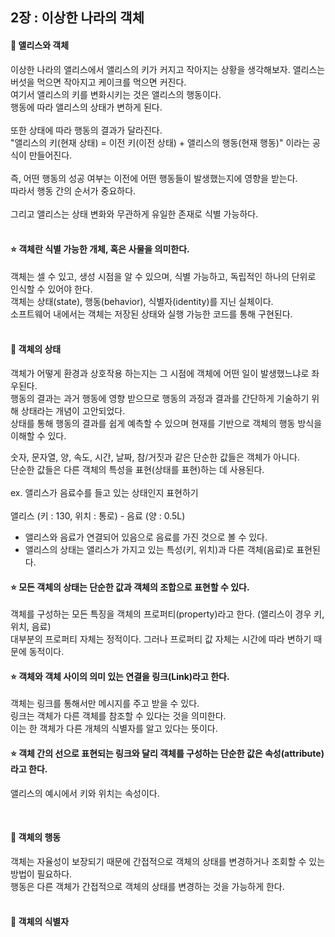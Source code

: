 ## 2장 : 이상한 나라의 객체

#### 📌 앨리스와 객체

이상한 나라의 앨리스에서 앨리스의 키가 커지고 작아지는 상황을 생각해보자. 앨리스는 버섯을 먹으면 작아지고 케이크를 먹으면 커진다. </br>
여기서 앨리스의 키를 변화시키는 것은 앨리스의 행동이다. </br>
행동에 따라 앨리스의 상태가 변하게 된다. </br>
</br>
또한 상태에 따라 행동의 결과가 달라진다. </br>
"앨리스의 키(현재 상태) = 이전 키(이전 상태) + 앨리스의 행동(현재 행동)" 이라는 공식이 만들어진다. </br>
</br>
즉, 어떤 행동의 성공 여부는 이전에 어떤 행동들이 발생했는지에 영향을 받는다. </br>
따라서 행동 간의 순서가 중요하다.</br>
</br>
그리고 앨리스는 상태 변화와 무관하게 유일한 존재로 식별 가능하다. </br>
</br>
#### ⭐️ 객체란 식별 가능한 개체, 혹은 사물을 의미한다.
  객체는 셀 수 있고, 생성 시점을 알 수 있으며, 식별 가능하고, 독립적인 하나의 단위로 인식할 수 있어야 한다. </br>
  객체는 상태(state), 행동(behavior), 식별자(identity)를 지닌 실체이다. </br>
  소프트웨어 내에서는 객체는 저장된 상태와 실행 가능한 코드를 통해 구현된다. </br>
<br>

#### 📌 객체의 상태
객체가 어떻게 환경과 상호작용 하는지는 그 시점에 객체에 어떤 일이 발생했느냐로 좌우된다. </br>
행동의 결과는 과거 행동에 영향 받으므로 행동의 과정과 결과를 간단하게 기술하기 위해 상태라는 개념이 고안되었다. </br>
상태를 통해 행동의 결과를 쉽게 예측할 수 있으며 현재를 기반으로 객체의 행동 방식을 이해할 수 있다. </br>

숫자, 문자열, 양, 속도, 시간, 날짜, 참/거짓과 같은 단순한 값들은 객체가 아니다. </br>
단순한 값들은 다른 객체의 특성을 표현(상태를 표현)하는 데 사용된다. </br>
</br>
ex. 앨리스가 음료수를 들고 있는 상태인지 표현하기 </br>
</br>
앨리스 (키 : 130, 위치 : 통로) - 음료 (양 : 0.5L)
- 앨리스와 음료가 연결되어 있음으로 음료를 가진 것으로 볼 수 있다.
- 앨리스의 상태는 앨리스가 가지고 있는 특성(키, 위치)과 다른 객체(음료)로 표현된다.

#### ⭐️ 모든 객체의 상태는 단순한 값과 객체의 조합으로 표현할 수 있다.
객체를 구성하는 모든 특징을 객체의 프로퍼티(property)라고 한다. (앨리스이 경우 키, 위치, 음료) </br>
대부분의 프로퍼티 자체는 정적이다. 그러나 프로퍼티 값 자체는 시간에 따라 변하기 때문에 동적이다. </br>

#### ⭐️ 객체와 객체 사이의 의미 있는 연결을 링크(Link)라고 한다.

객체는 링크를 통해서만 메시지를 주고 받을 수 있다. </br>
링크는 객체가 다른 객체를 참조할 수 있다는 것을 의미한다. </br>
이는 한 객체가 다른 개체의 식별자를 알고 있다는 뜻이다. </br>

#### ⭐️ 객체 간의 선으로 표현되는 링크와 달리 객체를 구성하는 단순한 값은 속성(attribute)라고 한다.

앨리스의 예시에서 키와 위치는 속성이다. 

</br>

#### 📌 객체의 행동 </br>
객체는 자율성이 보장되기 때문에 간접적으로 객체의 상태를 변경하거나 조회할 수 있는 방법이 필요하다. </br>
행동은 다른 객체가 간접적으로 객체의 상태를 변경하는 것을 가능하게 한다. </br>
</br>

#### 📌 객체의 식별자
